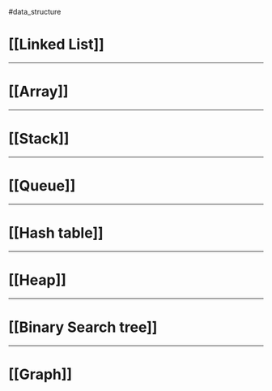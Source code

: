 #data_structure

# [[Linked List]]

---

# [[Array]]

---

# [[Stack]]

---

# [[Queue]]

---

# [[Hash table]]

---

# [[Heap]]

---

# [[Binary Search tree]]

---

# [[Graph]]